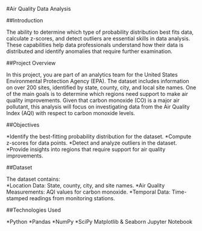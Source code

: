 #Air Quality Data Analysis

##Introduction

The ability to determine which type of probability distribution best fits data, calculate z-scores, and detect outliers are essential skills in data analysis. These capabilities help data professionals understand how their data is distributed and identify anomalies that require further examination.

##Project Overview

In this project, you are part of an analytics team for the United States Environmental Protection Agency (EPA). The dataset includes information on over 200 sites, identified by state, county, city, and local site names. One of the main goals is to determine which regions need support to make air quality improvements. Given that carbon monoxide (CO) is a major air pollutant, this analysis will focus on investigating data from the Air Quality Index (AQI) with respect to carbon monoxide levels.

##Objectives

*Identify the best-fitting probability distribution for the dataset.
*Compute z-scores for data points.
*Detect and analyze outliers in the dataset.
*Provide insights into regions that require support for air quality improvements.

##Dataset

The dataset contains:\
*Location Data: State, county, city, and site names.
*Air Quality Measurements: AQI values for carbon monoxide.
*Temporal Data: Time-stamped readings from monitoring stations.

##Technologies Used

*Python
*Pandas
*NumPy
*SciPy
Matplotlib & Seaborn
Jupyter Notebook
